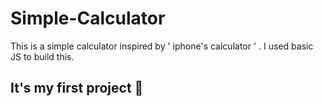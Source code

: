 # Simple-Calculator


This is a simple calculator inspired by ' iphone's calculator ' . I used basic JS to build this. 

## It's my first project 🎉

